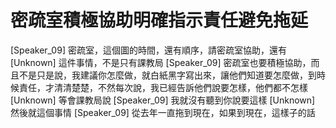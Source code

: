# 密疏室積極協助明確指示責任避免拖延

[Speaker_09] 密疏室，這個圖的時間，還有順序，請密疏室協助，還有
[Unknown] 這件事情，不是只有課教局
[Speaker_09] 密疏室也要積極協助，而且不是只是說，我建議你怎麼做，就白紙黑字寫出來，讓他們知道要怎麼做，到時候責任，才清清楚楚，不然每次說，我已經告訴他們說要怎樣，他們都不怎樣
[Unknown] 等會課教局說
[Speaker_09] 我就沒有聽到你說要這樣
[Unknown] 然後就這個事情
[Speaker_09] 從去年一直拖到現在，如果到現在，這樣子的話